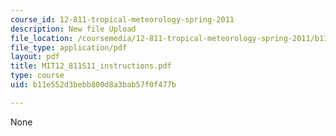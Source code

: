 ```yaml
---
course_id: 12-811-tropical-meteorology-spring-2011
description: New file Upload
file_location: /coursemedia/12-811-tropical-meteorology-spring-2011/b11e552d3bebb800d8a3bab57f0f477b_MIT12_811S11_instructions.pdf
file_type: application/pdf
layout: pdf
title: MIT12_811S11_instructions.pdf
type: course
uid: b11e552d3bebb800d8a3bab57f0f477b

---
```

None